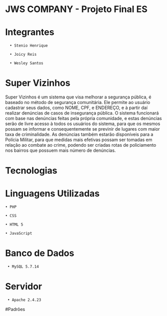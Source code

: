# JWS COMPANY - Projeto Final ES
# Integrantes
      • Stenio Henrique
  
      • Joicy Reis 

      • Wesley Santos
# Super Vizinhos
Super Vizinhos é um sistema que visa melhorar a segurança pública, é baseado no método de segurança comunitária.
Ele permite ao usuário cadastrar seus dados, como NOME, CPF, e ENDEREÇO, e à partir daí realizar
denúncias de casos de insegurança pública.
O sistema funcionará com base nas denúncias feitas pela própria comunidade, e estas denúncias serão de livre acesso à todos os usuários do sistema, para que os mesmos possam se informar e consequentemente se previnir de lugares com maior taxa de criminalidade.
As denúncias também estarão disponíveis para a Polícia Militar, para que medidas mais efetivas possam ser tomadas em relação ao combate ao crime, podendo ser criadas rotas de policiamento nos bairros que possuem mais número de denúncias.
# Tecnologias
  # Linguagens Utilizadas
    • PHP

    • CSS

    • HTML 5

    • JavaScript

  # Banco de Dados
     • MySQL 5.7.14

  # Servidor
     • Apache 2.4.23

#Padrões 
